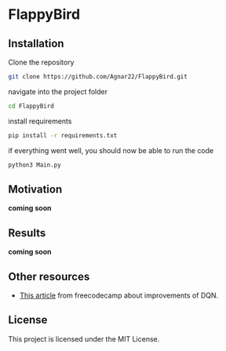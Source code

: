 # FlappyBird


## Installation
Clone the repository
```bash
git clone https://github.com/Agnar22/FlappyBird.git
```

navigate into the project folder
```bash
cd FlappyBird
```

install requirements
```bash
pip install -r requirements.txt
```

if everything went well, you should now be able to run the code
```bash
python3 Main.py
```

## Motivation
__coming soon__

## Results

__coming soon__


## Other resources
* [This article](https://www.freecodecamp.org/news/improvements-in-deep-q-learning-dueling-double-dqn-prioritized-experience-replay-and-fixed-58b130cc5682/ "Improvements in Deep Q Learning") from freecodecamp about improvements of DQN.


## License
This project is licensed under the MIT License.
